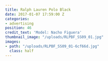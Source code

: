 ```yaml
---
title: Ralph Lauren Polo Black
date: 2017-01-07 17:59:00 Z
categories:
- advertising
position: 46
credit_text: 'Model: Nacho Figuera'
thumbnail_image: "/uploads/RLPBF_SS09_01.jpg"
images:
- path: "/uploads/RLPBF_SS09_01-6cf66d.jpg"
  class: half
---
```


